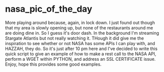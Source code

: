 # nasa_pic_of_the_day

More playing around because, again, in lock down. I just found out though that my area is slowly opening up, but none of the restaurants around me are doing dine in. So I guess it's door dash. In the background I'm streaming Stargate Atlantis but not really watching it. THough it did give me the inspiration to see whether or not NASA has some APIs I can play with, and HAZZAH, they do. So it's just after 10 pm here and I've decided to write this quick script to give an example of how to make a rest call to the NASA API, perform a WGET within PYTHON, and address an SSL CERTIFICATE issue. 
Enjoy, hope this provides some good examples.
